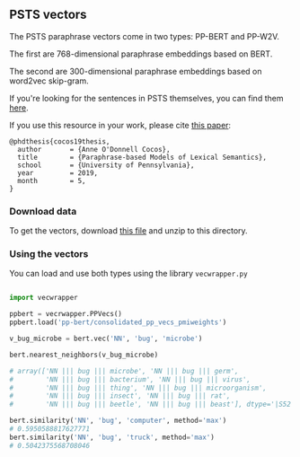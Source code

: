 ## PSTS vectors

The PSTS paraphrase vectors come in two types: PP-BERT and PP-W2V.

The first are 768-dimensional paraphrase embeddings based on BERT.

The second are 300-dimensional paraphrase embeddings based on word2vec skip-gram.

If you're looking for the sentences in PSTS themselves, you can find them [here](https://github.com/acocos/paraphrase-sense-tagged-sentences).

If you use this resource in your work, please cite [this paper](https://www.seas.upenn.edu/~acocos/papers/anne-thesis-final.pdf):

```
@phdthesis{cocos19thesis,
  author       = {Anne O'Donnell Cocos}, 
  title        = {Paraphrase-based Models of Lexical Semantics},
  school       = {University of Pennsylvania},
  year         = 2019,
  month        = 5,
}
```

### Download data

To get the vectors, download [this file](https://s3.amazonaws.com/paraphrase-sense-tagged-sentences/psts-vecs.zip) and unzip to this directory.

### Using the vectors

You can load and use both types using the library `vecwrapper.py`

```python

import vecwrapper

ppbert = vecrwapper.PPVecs()
ppbert.load('pp-bert/consolidated_pp_vecs_pmiweights')

v_bug_microbe = bert.vec('NN', 'bug', 'microbe')

bert.nearest_neighbors(v_bug_microbe)

# array(['NN ||| bug ||| microbe', 'NN ||| bug ||| germ',
#        'NN ||| bug ||| bacterium', 'NN ||| bug ||| virus',
#        'NN ||| bug ||| thing', 'NN ||| bug ||| microorganism',
#        'NN ||| bug ||| insect', 'NN ||| bug ||| rat',
#        'NN ||| bug ||| beetle', 'NN ||| bug ||| beast'], dtype='|S52')

bert.similarity('NN', 'bug', 'computer', method='max')
# 0.5950588817627771
bert.similarity('NN', 'bug', 'truck', method='max')
# 0.5042375568708046
```
